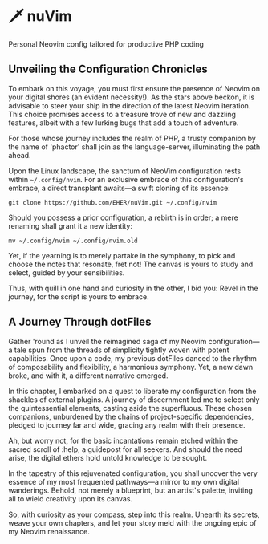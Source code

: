 # 🗡️  nuVim
Personal Neovim config tailored for productive PHP coding

## Unveiling the Configuration Chronicles
To embark on this voyage, you must first ensure the presence of Neovim on your
digital shores (an evident necessity!). As the stars above beckon, it is
advisable to steer your ship in the direction of the latest Neovim iteration.
This choice promises access to a treasure trove of new and dazzling features,
albeit with a few lurking bugs that add a touch of adventure.

For those whose journey includes the realm of PHP, a trusty companion by the
name of 'phactor' shall join as the language-server, illuminating the path
ahead.

Upon the Linux landscape, the sanctum of NeoVim configuration rests within
`~/.config/nvim`. For an exclusive embrace of this configuration's embrace, a
direct transplant awaits—a swift cloning of its essence:

```shell
git clone https://github.com/EHER/nuVim.git ~/.config/nvim
```

Should you possess a prior configuration, a rebirth is in order; a mere
renaming shall grant it a new identity:

```shell
mv ~/.config/nvim ~/.config/nvim.old
```

Yet, if the yearning is to merely partake in the symphony, to pick and choose
the notes that resonate, fret not! The canvas is yours to study and select,
guided by your sensibilities.

Thus, with quill in one hand and curiosity in the other, I bid you: Revel in
the journey, for the script is yours to embrace.

## A Journey Through dotFiles
Gather 'round as I unveil the reimagined saga of my Neovim configuration—a tale
spun from the threads of simplicity tightly woven with potent capabilities.
Once upon a code, my previous dotFiles danced to the rhythm of composability
and flexibility, a harmonious symphony. Yet, a new dawn broke, and with it, a
different narrative emerged.

In this chapter, I embarked on a quest to liberate my configuration from the
shackles of external plugins. A journey of discernment led me to select only
the quintessential elements, casting aside the superfluous. These chosen
companions, unburdened by the chains of project-specific dependencies, pledged
to journey far and wide, gracing any realm with their presence.

Ah, but worry not, for the basic incantations remain etched within the sacred
scroll of :help, a guidepost for all seekers. And should the need arise, the
digital ethers hold untold knowledge to be sought.

In the tapestry of this rejuvenated configuration, you shall uncover the very
essence of my most frequented pathways—a mirror to my own digital wanderings.
Behold, not merely a blueprint, but an artist's palette, inviting all to wield
creativity upon its canvas.

So, with curiosity as your compass, step into this realm. Unearth its secrets,
weave your own chapters, and let your story meld with the ongoing epic of my
Neovim renaissance.
